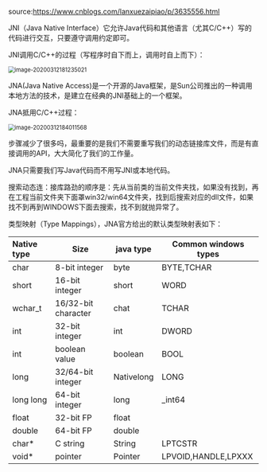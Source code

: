 source:https://www.cnblogs.com/lanxuezaipiao/p/3635556.html

JNI（Java Native Interface）它允许Java代码和其他语言（尤其C/C++）写的代码进行交互，只要遵守调用约定即可。

JNI调用C/C++的过程（写程序时自下而上，调用时自上而下）：

<img src="C:\Users\zxy\AppData\Roaming\Typora\typora-user-images\image-20200312181235021.png" alt="image-20200312181235021" style="zoom: 80%;" />

JNA(Java Native Access)是一个开源的Java框架，是Sun公司推出的一种调用本地方法的技术，是建立在经典的JNI基础上的一个框架。

JNA抵用C/C++过程：

<img src="C:\Users\zxy\AppData\Roaming\Typora\typora-user-images\image-20200312184011568.png" alt="image-20200312184011568" style="zoom:80%;" />

步骤减少了很多吗，最重要的是我们不需要重写我们的动态链接库文件，而是有直接调用的API，大大简化了我们的工作量。

JNA只需要我们写Java代码而不用写JNI或本地代码。

搜索动态连：接库路劲的顺序是：先从当前类的当前文件夹找，如果没有找到，再在工程当前文件夹下面罩win32/win64文件夹，找到后搜索对应的dll文件，如果找不到再到WINDOWS下面去搜索，找不到就抛异常了。

类型映射（Type Mappings），JNA官方给出的默认类型映射表如下：

| Native type | Size                | java type  | Common windows types |
| :---------- | ------------------- | ---------- | -------------------- |
| char        | 8-bit integer       | byte       | BYTE,TCHAR           |
| short       | 16-bit integer      | short      | WORD                 |
| wchar_t     | 16/32-bit character | chat       | TCHAR                |
| int         | 32-bit integer      | int        | DWORD                |
| int         | boolean value       | boolean    | BOOL                 |
| long        | 32/64-bit integer   | Nativelong | LONG                 |
| long long   | 64-bit integer      | long       | _int64               |
| float       | 32-bit FP           | float      |                      |
| double      | 64-bit FP           | double     |                      |
| char*       | C string            | String     | LPTCSTR              |
| void*       | pointer             | Pointer    | LPVOID,HANDLE,LPXXX  |

